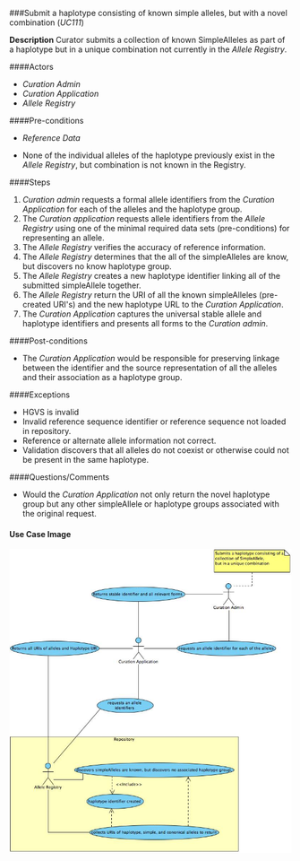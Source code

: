 ###Submit a haplotype consisting of known simple alleles, but with a novel combination (*UC111*)

**Description**
Curator submits a collection of known SimpleAlleles as part of a haplotype but in a unique combination not currently in the *Allele Registry*.

####Actors
- *Curation Admin*
- *Curation Application*
- *Allele Registry*

####Pre-conditions
- *Reference Data*

- None of the individual alleles of the haplotype previously exist in the *Allele Registry*, but combination is not known in the Registry.


####Steps
1. *Curation admin* requests a formal allele identifiers from the *Curation Application* for each of the alleles and the haplotype group.
2. The *Curation application* requests allele identifiers from the *Allele Registry* using one of the minimal required data sets (pre-conditions) for representing an allele.
3. The *Allele Registry* verifies the accuracy of reference information.
4. The *Allele Registry* determines that the all of the simpleAlleles are know, but discovers no know haplotype group.
5. The *Allele Registry* creates a new haplotype identifier linking all of the submitted simpleAllele together.
6. The *Allele Registry* return the URI of all the known simpleAlleles (pre-created URI's) and the new haplotype URL to the *Curation Application*.
7. The *Curation Application* captures the universal stable allele and haplotype identifiers and presents all forms to the *Curation admin*.

####Post-conditions
- The *Curation Application* would be responsible for preserving linkage between the identifier and the source representation of all the alleles and their association as a haplotype group.

####Exceptions
- HGVS is invalid
- Invalid reference sequence identifier or reference sequence not loaded in repository.
- Reference or alternate allele information not correct.
- Validation discovers that all alleles do not coexist or otherwise could not be present in the same haplotype.

####Questions/Comments
- Would the *Curation Application* not only return the novel haplotype group but any other simpleAllele or haplotype groups associated with the original request.

#### Use Case Image

![logo](https://github.com/clingen-data-model/allele-registry/blob/master/images/UC111.jpg)